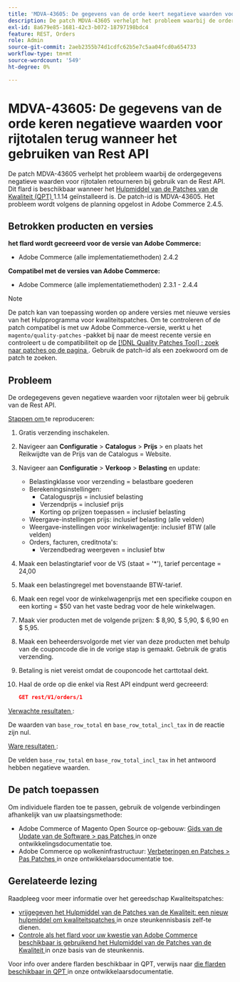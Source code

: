 ```yaml
---
title: 'MDVA-43605: De gegevens van de orde keert negatieve waarden voor rijtotalen terug wanneer het gebruiken van Rest API'
description: De patch MDVA-43605 verhelpt het probleem waarbij de ordergegevens negatieve waarden voor rijtotalen retourneren bij gebruik van de Rest API. Deze patch is beschikbaar wanneer [Quality Patches Tool (QPT)] (/help/announcements/adobe-commerce-announcements/magento-quality-patches-released-new-tool-to-self-serve-quality-patches.md) 1.1.14 is geïnstalleerd. De patch-id is MDVA-43605. Het probleem wordt volgens de planning opgelost in Adobe Commerce 2.4.5.
exl-id: 8a679e85-1681-42c3-b072-18797198bdc4
feature: REST, Orders
role: Admin
source-git-commit: 2aeb2355b74d1cdfc62b5e7c5aa04fcd0a654733
workflow-type: tm+mt
source-wordcount: '549'
ht-degree: 0%

---
```


# MDVA-43605: De gegevens van de orde keren negatieve waarden voor rijtotalen terug wanneer het gebruiken van Rest API

De patch MDVA-43605 verhelpt het probleem waarbij de ordergegevens negatieve waarden voor rijtotalen retourneren bij gebruik van de Rest API. Dit flard is beschikbaar wanneer het [ Hulpmiddel van de Patches van de Kwaliteit (QPT) ](/help/announcements/adobe-commerce-announcements/magento-quality-patches-released-new-tool-to-self-serve-quality-patches.md) 1.1.14 geïnstalleerd is. De patch-id is MDVA-43605. Het probleem wordt volgens de planning opgelost in Adobe Commerce 2.4.5.

## Betrokken producten en versies

**het flard wordt gecreeerd voor de versie van Adobe Commerce:**

* Adobe Commerce (alle implementatiemethoden) 2.4.2

**Compatibel met de versies van Adobe Commerce:**

* Adobe Commerce (alle implementatiemethoden) 2.3.1 - 2.4.4

>[!NOTE]
>
>De patch kan van toepassing worden op andere versies met nieuwe versies van het Hulpprogramma voor kwaliteitspatches. Om te controleren of de patch compatibel is met uw Adobe Commerce-versie, werkt u het `magento/quality-patches` -pakket bij naar de meest recente versie en controleert u de compatibiliteit op de [[!DNL Quality Patches Tool] : zoek naar patches op de pagina ](https://experienceleague.adobe.com/tools/commerce-quality-patches/index.html) . Gebruik de patch-id als een zoekwoord om de patch te zoeken.

## Probleem

De ordegegevens geven negatieve waarden voor rijtotalen weer bij gebruik van de Rest API.

<u> Stappen om </u> te reproduceren:

1. Gratis verzending inschakelen.
1. Navigeer aan **Configuratie** > **Catalogus** > **Prijs** > en plaats het Reikwijdte van de Prijs van de Catalogus = Website.
1. Navigeer aan **Configuratie** > **Verkoop** > **Belasting** en update:
   * Belastingklasse voor verzending = belastbare goederen
   * Berekeningsinstellingen:
      * Catalogusprijs = inclusief belasting
      * Verzendprijs = inclusief prijs
      * Korting op prijzen toepassen = inclusief belasting
   * Weergave-instellingen prijs: inclusief belasting (alle velden)
   * Weergave-instellingen voor winkelwagentje: inclusief BTW (alle velden)
   * Orders, facturen, creditnota&#39;s:
      * Verzendbedrag weergeven = inclusief btw
1. Maak een belastingtarief voor de VS (staat = &#39;*&#39;), tarief percentage = 24,00
1. Maak een belastingregel met bovenstaande BTW-tarief.
1. Maak een regel voor de winkelwagenprijs met een specifieke coupon en een korting = $50 van het vaste bedrag voor de hele winkelwagen.
1. Maak vier producten met de volgende prijzen: $ 8,90, $ 5,90, $ 6,90 en $ 5,95.
1. Maak een beheerdersvolgorde met vier van deze producten met behulp van de couponcode die in de vorige stap is gemaakt. Gebruik de gratis verzending.
1. Betaling is niet vereist omdat de couponcode het carttotaal dekt.
1. Haal de orde op die enkel via Rest API eindpunt werd gecreeerd:

   ```json
   GET rest/V1/orders/1
   ```

<u> Verwachte resultaten </u>:

De waarden van `base_row_total` en `base_row_total_incl_tax` in de reactie zijn nul.

<u> Ware resultaten </u>:

De velden `base_row_total` en `base_row_total_incl_tax` in het antwoord hebben negatieve waarden.

## De patch toepassen

Om individuele flarden toe te passen, gebruik de volgende verbindingen afhankelijk van uw plaatsingsmethode:

* Adobe Commerce of Magento Open Source op-gebouw: [ Gids van de Update van de Software > pas Patches ](https://experienceleague.adobe.com/en/docs/commerce-operations/tools/quality-patches-tool/usage) in onze ontwikkelingsdocumentatie toe.
* Adobe Commerce op wolkeninfrastructuur: [ Verbeteringen en Patches > Pas Patches ](https://experienceleague.adobe.com/en/docs/commerce-cloud-service/user-guide/develop/upgrade/apply-patches) in onze ontwikkelaarsdocumentatie toe.

## Gerelateerde lezing

Raadpleeg voor meer informatie over het gereedschap Kwaliteitspatches:

* [ vrijgegeven het Hulpmiddel van de Patches van de Kwaliteit: een nieuw hulpmiddel om kwaliteitspatches ](/help/announcements/adobe-commerce-announcements/magento-quality-patches-released-new-tool-to-self-serve-quality-patches.md) in onze steunkennisbasis zelf-te dienen.
* [ Controle als het flard voor uw kwestie van Adobe Commerce beschikbaar is gebruikend het Hulpmiddel van de Patches van de Kwaliteit ](/help/support-tools/patches-available-in-qpt-tool/check-patch-for-magento-issue-with-magento-quality-patches.md) in onze basis van de steunkennis.

Voor info over andere flarden beschikbaar in QPT, verwijs naar [ die flarden beschikbaar in QPT ](https://experienceleague.adobe.com/tools/commerce-quality-patches/index.html) in onze ontwikkelaarsdocumentatie.
